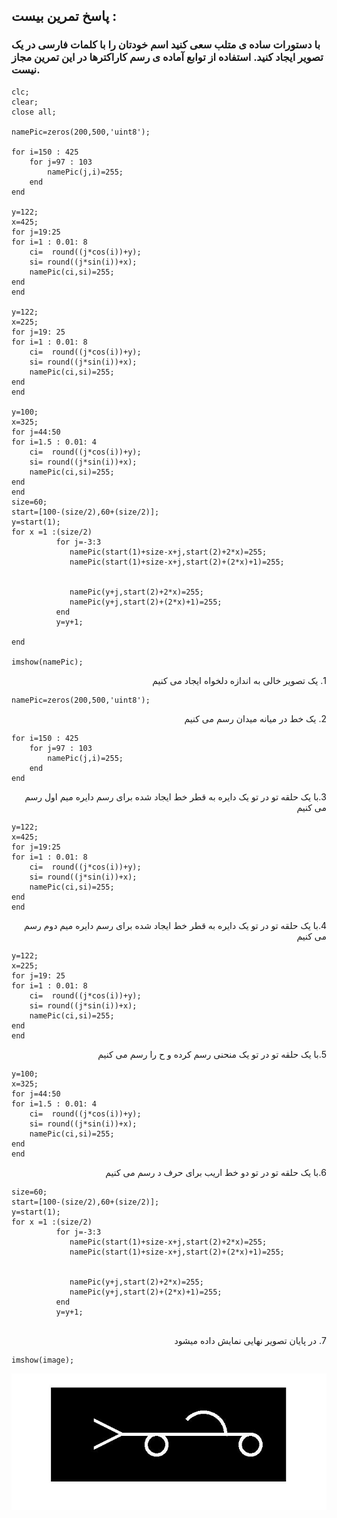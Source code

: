 ## پاسخ تمرین بیست :
### با دستورات ساده ی متلب سعی کنید اسم خودتان را با کلمات فارسی در یک تصویر ایجاد کنید. استفاده از توابع آماده ی رسم کاراکترها در این تمرین مجاز نیست.

````
clc;
clear;
close all;

namePic=zeros(200,500,'uint8');

for i=150 : 425
    for j=97 : 103
        namePic(j,i)=255;     
    end
end

y=122;
x=425;
for j=19:25
for i=1 : 0.01: 8
    ci=  round((j*cos(i))+y);
    si= round((j*sin(i))+x);
    namePic(ci,si)=255;
end
end
    
y=122;
x=225;
for j=19: 25
for i=1 : 0.01: 8
    ci=  round((j*cos(i))+y);
    si= round((j*sin(i))+x);
    namePic(ci,si)=255;
end
end

y=100;
x=325;
for j=44:50
for i=1.5 : 0.01: 4
    ci=  round((j*cos(i))+y);
    si= round((j*sin(i))+x);
    namePic(ci,si)=255;
end
end
size=60;
start=[100-(size/2),60+(size/2)];
y=start(1);
for x =1 :(size/2)
          for j=-3:3
             namePic(start(1)+size-x+j,start(2)+2*x)=255;
             namePic(start(1)+size-x+j,start(2)+(2*x)+1)=255;
          
          
             namePic(y+j,start(2)+2*x)=255;
             namePic(y+j,start(2)+(2*x)+1)=255;
          end
          y=y+1;    
   
end

imshow(namePic);
````

<div dir="rtl">
1. یک تصویر خالی به اندازه دلخواه ایجاد می کنیم
</div>

````
namePic=zeros(200,500,'uint8');
````
<div dir="rtl">
2. یک خط در میانه میدان رسم می کنیم
</div>

````
for i=150 : 425
    for j=97 : 103
        namePic(j,i)=255;     
    end
end
````

<div dir="rtl">
  3.با یک حلقه تو در تو یک دایره به قطر خط ایجاد شده برای رسم دایره میم اول رسم می کنیم
</div>

````
y=122;
x=425;
for j=19:25
for i=1 : 0.01: 8
    ci=  round((j*cos(i))+y);
    si= round((j*sin(i))+x);
    namePic(ci,si)=255;
end
end
````
<div dir="rtl">
  4.با یک حلقه تو در تو یک دایره به قطر خط ایجاد شده برای رسم دایره میم دوم رسم می کنیم
</div>

````
y=122;
x=225;
for j=19: 25
for i=1 : 0.01: 8
    ci=  round((j*cos(i))+y);
    si= round((j*sin(i))+x);
    namePic(ci,si)=255;
end
end
````
<div dir="rtl">
  5.با یک حلقه تو در تو یک منحنی رسم کرده و ح را رسم می کنیم
</div>

````
y=100;
x=325;
for j=44:50
for i=1.5 : 0.01: 4
    ci=  round((j*cos(i))+y);
    si= round((j*sin(i))+x);
    namePic(ci,si)=255;
end
end
````
<div dir="rtl">
  6.با یک حلقه تو در تو دو خط اریب برای حرف د رسم می کنیم
</div>

````
size=60;
start=[100-(size/2),60+(size/2)];
y=start(1);
for x =1 :(size/2)
          for j=-3:3
             namePic(start(1)+size-x+j,start(2)+2*x)=255;
             namePic(start(1)+size-x+j,start(2)+(2*x)+1)=255;
          
          
             namePic(y+j,start(2)+2*x)=255;
             namePic(y+j,start(2)+(2*x)+1)=255;
          end
          y=y+1;    
   
````
<div dir="rtl">
7. در پایان تصویر نهایی نمایش داده میشود
</div>

````
imshow(image);
````

![Image of Yaktocat](t20.jpg)
